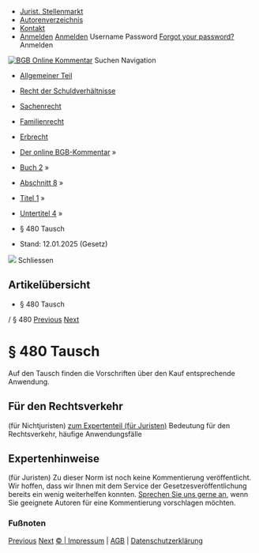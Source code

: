   * [Jurist. Stellenmarkt](https://bgb.kommentar.de/Buch-2/Abschnitt-8/Titel-1/Untertitel-4/</job-board> "Jurist. Stellenmarkt")
  * [Autorenverzeichnis](https://bgb.kommentar.de/Buch-2/Abschnitt-8/Titel-1/Untertitel-4/</Autorenverzeichnis> "Autorenverzeichnis")
  * [Kontakt](https://bgb.kommentar.de/Buch-2/Abschnitt-8/Titel-1/Untertitel-4/</Kontakt>)
  * [Anmelden](https://bgb.kommentar.de/Buch-2/Abschnitt-8/Titel-1/Untertitel-4/<#login> "show login form") [Anmelden](https://bgb.kommentar.de/Buch-2/Abschnitt-8/Titel-1/Untertitel-4/<#> "hide login form") Username Password
[Forgot your password?](https://bgb.kommentar.de/Buch-2/Abschnitt-8/Titel-1/Untertitel-4/</user/forgotpassword>) Anmelden 


[![BGB Online Kommentar](https://bgb.kommentar.de/extension/bgb/design/bgb/images/logo.png)](https://bgb.kommentar.de/Buch-2/Abschnitt-8/Titel-1/Untertitel-4/</> "BGB Online Kommentar")
Suchen
Navigation
  * [Allgemeiner Teil](https://bgb.kommentar.de/Buch-2/Abschnitt-8/Titel-1/Untertitel-4/</Buch-1>)
  * [Recht der Schuldverhältnisse](https://bgb.kommentar.de/Buch-2/Abschnitt-8/Titel-1/Untertitel-4/</Buch-2>)
  * [Sachenrecht](https://bgb.kommentar.de/Buch-2/Abschnitt-8/Titel-1/Untertitel-4/</Buch-3>)
  * [Familienrecht](https://bgb.kommentar.de/Buch-2/Abschnitt-8/Titel-1/Untertitel-4/</Buch-4>)
  * [Erbrecht](https://bgb.kommentar.de/Buch-2/Abschnitt-8/Titel-1/Untertitel-4/</Buch-5>)


  * [Der online BGB-Kommentar](https://bgb.kommentar.de/Buch-2/Abschnitt-8/Titel-1/Untertitel-4/</>) »
  * [Buch 2](https://bgb.kommentar.de/Buch-2/Abschnitt-8/Titel-1/Untertitel-4/</Buch-2>) »
  * [Abschnitt 8](https://bgb.kommentar.de/Buch-2/Abschnitt-8/Titel-1/Untertitel-4/</Buch-2/Abschnitt-8>) »
  * [Titel 1](https://bgb.kommentar.de/Buch-2/Abschnitt-8/Titel-1/Untertitel-4/</Buch-2/Abschnitt-8/Titel-1>) »
  * [Untertitel 4](https://bgb.kommentar.de/Buch-2/Abschnitt-8/Titel-1/Untertitel-4/</Buch-2/Abschnitt-8/Titel-1/Untertitel-4>) »
  * § 480 Tausch 
  * Stand: 12.01.2025 (Gesetz) 


![](https://vg01.met.vgwort.de/na/1c9909529ead4f509072c06d9081a7d5)
Schliessen 
## Artikelübersicht
  * § 480 Tausch 


/ § 480 
[Previous](https://bgb.kommentar.de/Buch-2/Abschnitt-8/Titel-1/Untertitel-4/</Buch-2/Abschnitt-8/Titel-1/Untertitel-3/Sonderbestimmungen-fuer-Garantien> "§ 479 Sonderbestimmungen für Garantien") [Next](https://bgb.kommentar.de/Buch-2/Abschnitt-8/Titel-1/Untertitel-4/</Buch-2/Abschnitt-8/Titel-2/Teilzeit-Wohnrechtevertrag> "§ 481 Teilzeit-Wohnrechtevertrag")
# § 480 Tausch
Auf den Tausch finden die Vorschriften über den Kauf entsprechende Anwendung.
## Für den Rechtsverkehr 
(für Nichtjuristen)
[zum Expertenteil (für Juristen)](https://bgb.kommentar.de/Buch-2/Abschnitt-8/Titel-1/Untertitel-4/<#expertenhinweise>)
Bedeutung für den Rechtsverkehr, häufige Anwendungsfälle
## Expertenhinweise
(für Juristen)
Zu dieser Norm ist noch keine Kommentierung veröffentlicht. Wir hoffen, dass wir Ihnen mit dem Service der Gesetzesveröffentlichung bereits ein wenig weiterhelfen konnten. [Sprechen Sie uns gerne an](https://bgb.kommentar.de/Buch-2/Abschnitt-8/Titel-1/Untertitel-4/</Kontakt>), wenn Sie geeignete Autoren für eine Kommentierung vorschlagen möchten. 
### Fußnoten
[Previous](https://bgb.kommentar.de/Buch-2/Abschnitt-8/Titel-1/Untertitel-4/</Buch-2/Abschnitt-8/Titel-1/Untertitel-3/Sonderbestimmungen-fuer-Garantien> "§ 479 Sonderbestimmungen für Garantien") [Next](https://bgb.kommentar.de/Buch-2/Abschnitt-8/Titel-1/Untertitel-4/</Buch-2/Abschnitt-8/Titel-2/Teilzeit-Wohnrechtevertrag> "§ 481 Teilzeit-Wohnrechtevertrag")
[© | Impressum](https://bgb.kommentar.de/Buch-2/Abschnitt-8/Titel-1/Untertitel-4/</Kontakt>) | [AGB](https://bgb.kommentar.de/Buch-2/Abschnitt-8/Titel-1/Untertitel-4/</AGB>) | [Datenschutzerklärung](https://bgb.kommentar.de/Buch-2/Abschnitt-8/Titel-1/Untertitel-4/</Datenschutzerklaerung-fuer-Leser>)
